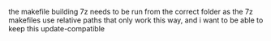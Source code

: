 the makefile building 7z needs to be run from the correct folder as the 7z makefiles use relative paths that only work this way, and i want to be able to keep this update-compatible